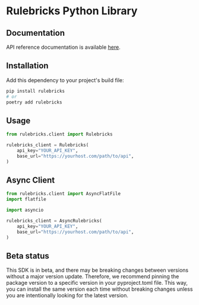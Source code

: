 # Rulebricks Python Library

## Documentation

API reference documentation is available [here](https://rulebricks.com/docs).

## Installation

Add this dependency to your project's build file:

```bash
pip install rulebricks
# or
poetry add rulebricks
```

## Usage

```python
from rulebricks.client import Rulebricks

rulebricks_client = Rulebricks(
    api_key="YOUR_API_KEY",
    base_url="https://yourhost.com/path/to/api",
)
```

## Async Client

```python
from rulebricks.client import AsyncFlatFile
import flatfile

import asyncio

rulebricks_client = AsyncRulebricks(
    api_key="YOUR_API_KEY",
    base_url="https://yourhost.com/path/to/api",
)
```

## Beta status

This SDK is in beta, and there may be breaking changes between versions without a major version update. Therefore, we recommend pinning the package version to a specific version in your pyproject.toml file. This way, you can install the same version each time without breaking changes unless you are intentionally looking for the latest version.
